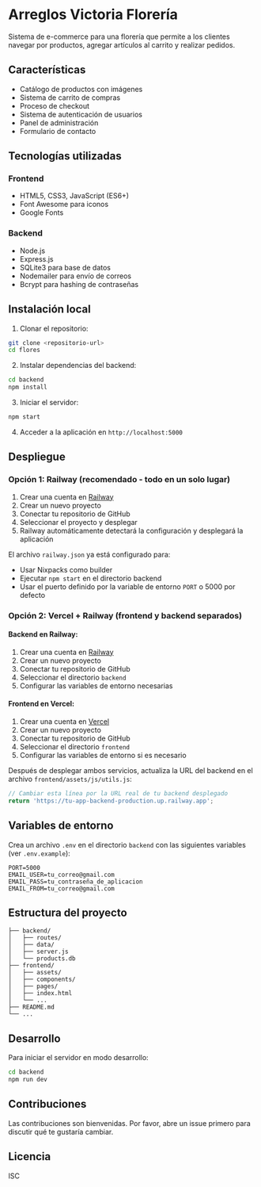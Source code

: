 # Arreglos Victoria Florería

Sistema de e-commerce para una florería que permite a los clientes navegar por productos, agregar artículos al carrito y realizar pedidos.

## Características

- Catálogo de productos con imágenes
- Sistema de carrito de compras
- Proceso de checkout
- Sistema de autenticación de usuarios
- Panel de administración
- Formulario de contacto

## Tecnologías utilizadas

### Frontend
- HTML5, CSS3, JavaScript (ES6+)
- Font Awesome para iconos
- Google Fonts

### Backend
- Node.js
- Express.js
- SQLite3 para base de datos
- Nodemailer para envío de correos
- Bcrypt para hashing de contraseñas

## Instalación local

1. Clonar el repositorio:
```bash
git clone <repositorio-url>
cd flores
```

2. Instalar dependencias del backend:
```bash
cd backend
npm install
```

3. Iniciar el servidor:
```bash
npm start
```

4. Acceder a la aplicación en `http://localhost:5000`

## Despliegue

### Opción 1: Railway (recomendado - todo en un solo lugar)

1. Crear una cuenta en [Railway](https://railway.app)
2. Crear un nuevo proyecto
3. Conectar tu repositorio de GitHub
4. Seleccionar el proyecto y desplegar
5. Railway automáticamente detectará la configuración y desplegará la aplicación

El archivo `railway.json` ya está configurado para:
- Usar Nixpacks como builder
- Ejecutar `npm start` en el directorio backend
- Usar el puerto definido por la variable de entorno `PORT` o 5000 por defecto

### Opción 2: Vercel + Railway (frontend y backend separados)

#### Backend en Railway:
1. Crear una cuenta en [Railway](https://railway.app)
2. Crear un nuevo proyecto
3. Conectar tu repositorio de GitHub
4. Seleccionar el directorio `backend`
5. Configurar las variables de entorno necesarias

#### Frontend en Vercel:
1. Crear una cuenta en [Vercel](https://vercel.com)
2. Crear un nuevo proyecto
3. Conectar tu repositorio de GitHub
4. Seleccionar el directorio `frontend`
5. Configurar las variables de entorno si es necesario

Después de desplegar ambos servicios, actualiza la URL del backend en el archivo `frontend/assets/js/utils.js`:
```javascript
// Cambiar esta línea por la URL real de tu backend desplegado
return 'https://tu-app-backend-production.up.railway.app';
```

## Variables de entorno

Crea un archivo `.env` en el directorio `backend` con las siguientes variables (ver `.env.example`):

```
PORT=5000
EMAIL_USER=tu_correo@gmail.com
EMAIL_PASS=tu_contraseña_de_aplicacion
EMAIL_FROM=tu_correo@gmail.com
```

## Estructura del proyecto

```
├── backend/
│   ├── routes/
│   ├── data/
│   ├── server.js
│   └── products.db
├── frontend/
│   ├── assets/
│   ├── components/
│   ├── pages/
│   ├── index.html
│   └── ...
├── README.md
└── ...
```

## Desarrollo

Para iniciar el servidor en modo desarrollo:
```bash
cd backend
npm run dev
```

## Contribuciones

Las contribuciones son bienvenidas. Por favor, abre un issue primero para discutir qué te gustaría cambiar.

## Licencia

ISC